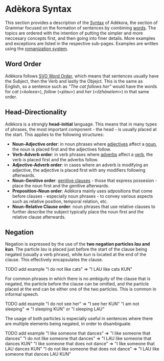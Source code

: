 # Adèkora Syntax

This section provides a description of the [Syntax](https://en.wikipedia.org/wiki/Syntax) of Adèkora, the section of Grammar focused on the formation of sentences by combining [words](../morphology/main.md). The topics are ordered with the intention of putting the simpler and more neccesary concepts first, and then going into finer details. More examples and exceptions are listed in the respective sub-pages. Examples are written using the [romanization system](../phonology/main.md#romanization).

## Word Order

Adèkora follows [SVO Word Order](https://en.wikipedia.org/wiki/Subject%E2%80%93verb%E2%80%93object_word_order), which means that sentences usually have the Subject, then the Verb and lastly the Objejct. This is the same as English, so a sentence such as *"The cat follows her"* would have the words for *cat* (<*kolexa*>), *follow* (<*plau*>) and *her* (<*ilzhàxelem*>) in that same order.


## Head-Directionality

Adèkora is a strongly **head-initial** language. This means that in many types of phrases, the most important component - the head - is usually placed at the start. This applies to the following structures:

- **Noun-Adjective order**: in noun phrases where [adjectives](../morphology/main.md#adjectives) affect a [noun](../morphology/nouns.md), the noun is placed first and the adjectives follow.
- **Verb-Adverb order**: in verb phrases where [adverbs](../morphology/main.md#adverbs) affect a [verb](../morphology/verbs.md), the verb is placed first and the adverbs follow.
- **Adjective-Adverb order**: in cases where an adverb is modifying an adjective, the adjective is placed first with any modifiers following afterwards.
- **Noun-Genitive order**: [genitive clauses](../morphology/nouns.md#genitive-case) - those that express possesion - place the noun first and the genitive afterwards.
- **Preposition-Noun order**: Adèkora mainly uses adpositions that come before clauses - especially noun phrases - to convey various aspects such as relative position, temporal relation, etc.
- **Noun-Relative Clause order**: noun phrases that use relative clauses to further describe the subject typically place the noun first and the relative clause afterwards.

## Negation

Negation is expressed by the use of the **two negation particles *lau* and *kun***. The particle *lau* is placed just before the start of the clause being negated (usually a verb phrase), while *kun* is located at the end of the clause. This effectively encapsulates the clause. 

TODO add example "I do not like cats" => "I LAU like cats KUN"

For common phrases in which there is no ambiguity of the clause that is negated, the particle before the clause can be omitted, and the particle placed at the end can be either one of the two particles. This is common in informal speech.

TODO add example "I do not see her" => "I see her KUN"
                 "I am not sleeping" => "I sleeping KUN" or "I sleeping LAU"

The usage of both particles is especially useful in sentences where there are multiple elements being negated, in order to disambiguate.

TODO add example "I like someone that dances" => "I like someone that dances"
                 "I do not like someone that dances" => "I LAU like someone that dances KUN"
				 "I like someone that does not dance" => "I like someone that LAU dances KUN"
				 "I do not like someone that does not dance" => "I LAU like someone that dances LAU KUN"
				 
